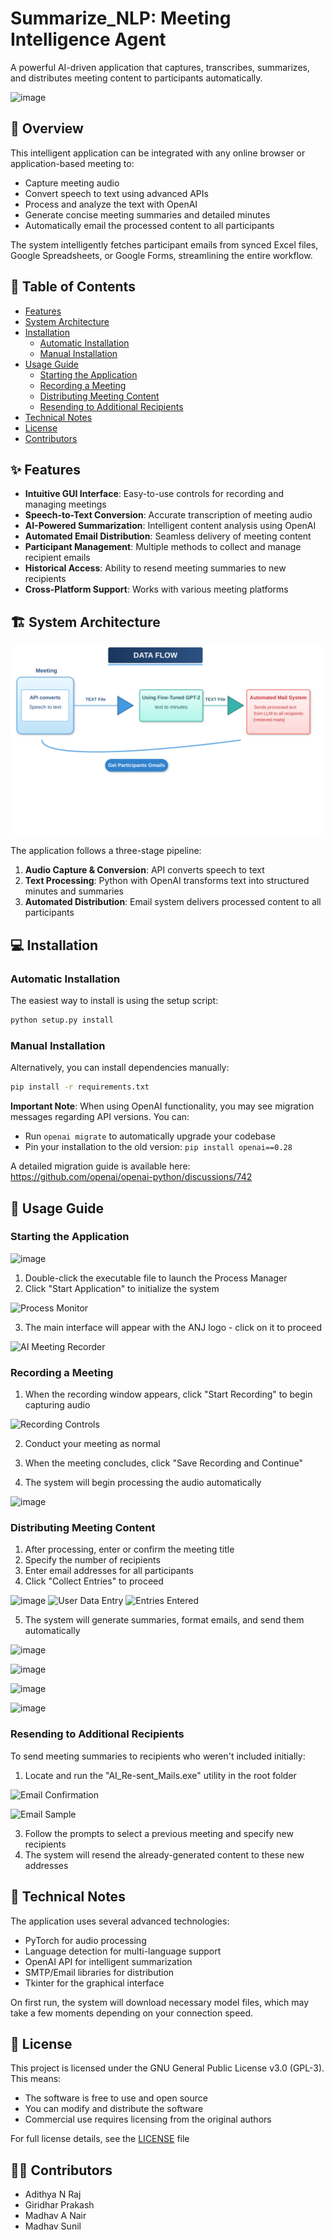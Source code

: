 # Summarize_NLP: Meeting Intelligence Agent

A powerful AI-driven application that captures, transcribes, summarizes, and distributes meeting content to participants automatically.

![image](https://github.com/user-attachments/assets/e2d3c887-874f-4555-8f57-8b8a0ed27db4)

## 🚀 Overview

This intelligent application can be integrated with any online browser or application-based meeting to:
- Capture meeting audio
- Convert speech to text using advanced APIs
- Process and analyze the text with OpenAI
- Generate concise meeting summaries and detailed minutes 
- Automatically email the processed content to all participants

The system intelligently fetches participant emails from synced Excel files, Google Spreadsheets, or Google Forms, streamlining the entire workflow.

## 📑 Table of Contents

- [Features](#features)
- [System Architecture](#system-architecture)
- [Installation](#installation)
  - [Automatic Installation](#automatic-installation)
  - [Manual Installation](#manual-installation)
- [Usage Guide](#usage-guide)
  - [Starting the Application](#starting-the-application)
  - [Recording a Meeting](#recording-a-meeting)
  - [Distributing Meeting Content](#distributing-meeting-content)
  - [Resending to Additional Recipients](#resending-to-additional-recipients)
- [Technical Notes](#technical-notes)
- [License](#license)
- [Contributors](#contributors)

## ✨ Features

- **Intuitive GUI Interface**: Easy-to-use controls for recording and managing meetings
- **Speech-to-Text Conversion**: Accurate transcription of meeting audio
- **AI-Powered Summarization**: Intelligent content analysis using OpenAI
- **Automated Email Distribution**: Seamless delivery of meeting content
- **Participant Management**: Multiple methods to collect and manage recipient emails
- **Historical Access**: Ability to resend meeting summaries to new recipients
- **Cross-Platform Support**: Works with various meeting platforms

## 🏗️ System Architecture

![Project Data Flow](https://raw.githubusercontent.com/adithyanraj03/Summarize_NLP_Meeting-Intelligence-Agent/main/meeting-minutes-dataflow-enhanced.svg)

The application follows a three-stage pipeline:
1. **Audio Capture & Conversion**: API converts speech to text
2. **Text Processing**: Python with OpenAI transforms text into structured minutes and summaries
3. **Automated Distribution**: Email system delivers processed content to all participants

## 💻 Installation

### Automatic Installation

The easiest way to install is using the setup script:

```bash
python setup.py install
```

### Manual Installation

Alternatively, you can install dependencies manually:

```bash
pip install -r requirements.txt
```

**Important Note**: When using OpenAI functionality, you may see migration messages regarding API versions. You can:
- Run `openai migrate` to automatically upgrade your codebase
- Pin your installation to the old version: `pip install openai==0.28`

A detailed migration guide is available here: https://github.com/openai/openai-python/discussions/742

## 📝 Usage Guide

### Starting the Application
![image](https://github.com/user-attachments/assets/c64784c6-f3fe-484b-975e-77cccabcd3ae)

1. Double-click the executable file to launch the Process Manager
2. Click "Start Application" to initialize the system

![Process Monitor](https://github.com/user-attachments/assets/2a1beed0-6f53-49df-9f88-d18504833afe)

3. The main interface will appear with the ANJ logo - click on it to proceed


![AI Meeting Recorder](https://github.com/user-attachments/assets/e2d3c887-874f-4555-8f57-8b8a0ed27db4)

### Recording a Meeting

1. When the recording window appears, click "Start Recording" to begin capturing audio

![Recording Controls](https://github.com/user-attachments/assets/ea83018e-a2e2-460f-a411-44d5a4a9e557)

2. Conduct your meeting as normal

3. When the meeting concludes, click "Save Recording and Continue"

4. The system will begin processing the audio automatically

![image](https://github.com/user-attachments/assets/5bd61882-3694-4c34-ae94-90bb83dfd9f4)



### Distributing Meeting Content

1. After processing, enter or confirm the meeting title
2. Specify the number of recipients
3. Enter email addresses for all participants
4. Click "Collect Entries" to proceed

![image](https://github.com/user-attachments/assets/48d2a1af-39bb-415d-b014-afa22dffa836)
![User Data Entry](https://github.com/user-attachments/assets/e276f1ce-a01a-47e0-bd7c-5123bbda83dd)
![Entries Entered](https://github.com/user-attachments/assets/1921b47c-455d-42c9-9ca3-4e86d242dee3)

5. The system will generate summaries, format emails, and send them automatically

![image](https://github.com/user-attachments/assets/9328e4b3-99ce-4b18-b0f4-ec976d3c6ef4)

![image](https://github.com/user-attachments/assets/14daab82-2506-4d0a-87ba-3c20c9fc555c)


![image](https://github.com/user-attachments/assets/8b2a0821-aa87-48cd-857a-660854d70ce2)

![image](https://github.com/user-attachments/assets/b12ac937-99a1-48e4-9cd9-41b383adfc37)

### Resending to Additional Recipients

To send meeting summaries to recipients who weren't included initially:

1. Locate and run the "AI_Re-sent_Mails.exe" utility in the root folder

![Email Confirmation](https://github.com/user-attachments/assets/0da1ca36-909a-4978-b713-1d41875a983c)

![Email Sample](https://github.com/user-attachments/assets/01974b67-48aa-4437-b8d1-167b7e02ba4d)


3. Follow the prompts to select a previous meeting and specify new recipients
4. The system will resend the already-generated content to these new addresses


## 🔧 Technical Notes

The application uses several advanced technologies:
- PyTorch for audio processing
- Language detection for multi-language support
- OpenAI API for intelligent summarization
- SMTP/Email libraries for distribution
- Tkinter for the graphical interface

On first run, the system will download necessary model files, which may take a few moments depending on your connection speed.

## 📄 License

This project is licensed under the GNU General Public License v3.0 (GPL-3). This means:

- The software is free to use and open source
- You can modify and distribute the software
- Commercial use requires licensing from the original authors

For full license details, see the [LICENSE](https://github.com/adithyanraj03/Summarize_NLP_Meeting-Intelligence-Agent/blob/main/LICENSE) file 

## 👨‍💻 Contributors

- Adithya N Raj
- Giridhar Prakash
- Madhav A Nair
- Madhav Sunil
